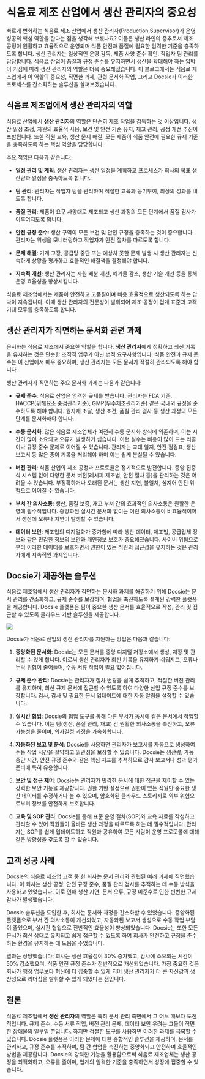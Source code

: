 # 식음료 제조 산업에서 생산 관리자의 중요성

빠르게 변화하는 식음료 제조 산업에서 생산 관리자(Production Supervisor)가 운영 성공의 핵심 역할을 한다는 점을 생각해 보셨나요? 이들은 생산 라인의 중추로서 제조 공정이 원활하고 효율적으로 운영되며 식품 안전과 품질에 필요한 엄격한 기준을 충족하도록 합니다. 생산 관리자는 일상적인 운영 감독, 제품 사양 준수 확인, 작업자 팀 관리를 담당합니다. 식음료 산업이 품질과 규정 준수를 유지하면서 생산을 확대해야 하는 압박이 커짐에 따라 생산 관리자의 역할은 더욱 중요해졌습니다. 이 블로그에서는 식음료 제조업에서 이 역할의 중요성, 직면한 과제, 관련 문서화 작업, 그리고 Docsie가 이러한 프로세스를 간소화하는 솔루션을 살펴보겠습니다.

## 식음료 제조업에서 생산 관리자의 역할

식음료 산업에서 **생산 관리자**의 역할은 단순히 제조 작업을 감독하는 것 이상입니다. 생산 일정 조정, 자원의 효율적 사용, 보건 및 안전 기준 유지, 재고 관리, 공정 개선 추진이 포함됩니다. 또한 직원 교육, 생산 문제 해결, 모든 제품이 식품 안전에 필요한 규제 기준을 충족하도록 하는 핵심 역할을 담당합니다.

주요 책임은 다음과 같습니다:

* **일정 관리 및 계획**: 생산 관리자는 생산 일정을 계획하고 프로세스가 회사의 목표 생산량과 일정을 충족하도록 합니다.

* **팀 관리**: 관리자는 작업자 팀을 관리하며 적절한 교육과 동기부여, 최상의 성과를 내도록 합니다.

* **품질 관리**: 제품이 요구 사양대로 제조되고 생산 과정의 모든 단계에서 품질 검사가 이루어지도록 합니다.

* **안전 규정 준수**: 생산 구역이 모든 보건 및 안전 규정을 충족하는 것이 중요합니다. 관리자는 위생을 모니터링하고 작업자가 안전 절차를 따르도록 합니다.

* **문제 해결**: 기계 고장, 공급망 중단 또는 예상치 못한 문제 발생 시 생산 관리자는 신속하게 상황을 평가하고 효율적인 해결책을 결정해야 합니다.

* **지속적 개선**: 생산 관리자는 자원 배분 개선, 폐기물 감소, 생산 기술 개선 등을 통해 운영 효율성을 향상시킵니다.

식음료 제조업에서는 제품이 안전하고 고품질이며 비용 효율적으로 생산되도록 하는 압박이 지속됩니다. 이때 생산 관리자의 전문성이 발휘되어 제조 공정이 업계 표준과 고객 기대 모두를 충족하도록 합니다.

## 생산 관리자가 직면하는 문서화 관련 과제

문서화는 식음료 제조에서 중요한 역할을 합니다. **생산 관리자**에게 정확하고 최신 기록을 유지하는 것은 단순한 조직적 업무가 아닌 법적 요구사항입니다. 식품 안전과 규제 준수는 이 산업에서 매우 중요하며, 생산 관리자는 모든 문서가 적절히 관리되도록 해야 합니다.

생산 관리자가 직면하는 주요 문서화 과제는 다음과 같습니다:

* **규제 준수**: 식음료 산업은 엄격한 규제를 받습니다. 관리자는 FDA 기준, HACCP(위해요소 중점관리기준), GMP(우수제조관리기준) 같은 국내외 규정을 준수하도록 해야 합니다. 원자재 조달, 생산 조건, 품질 관리 검사 등 생산 과정의 모든 단계를 문서화해야 합니다.

* **수동 문서화**: 많은 식음료 제조업체가 여전히 수동 문서화 방식에 의존하며, 이는 시간이 많이 소요되고 오류가 발생하기 쉽습니다. 이런 실수는 비용이 많이 드는 리콜이나 규정 준수 문제로 이어질 수 있습니다. 관리자는 교대 일지, 안전 점검표, 생산 보고서 등 많은 종이 기록을 처리해야 하며 이는 쉽게 분실될 수 있습니다.

* **버전 관리**: 식품 산업의 제조 공정과 프로토콜은 정기적으로 발전합니다. 중앙 집중식 시스템 없이 다양한 문서 버전(레시피 제조법, 안전 절차 등)을 관리하는 것은 어려울 수 있습니다. 부정확하거나 오래된 문서는 생산 지연, 불일치, 심지어 안전 위험으로 이어질 수 있습니다.

* **부서 간 의사소통**: 생산, 품질 보증, 재고 부서 간의 효과적인 의사소통은 원활한 운영에 필수적입니다. 중앙화된 실시간 문서화 없이는 이런 의사소통이 비효율적이어서 생산에 오류나 지연이 발생할 수 있습니다.

* **데이터 보안**: 제조업의 디지털화가 증가함에 따라 생산 데이터, 제조법, 공급업체 정보와 같은 민감한 정보의 보안과 개인정보 보호가 중요해졌습니다. 사이버 위협으로부터 이러한 데이터를 보호하면서 권한이 있는 직원의 접근성을 유지하는 것은 관리자에게 지속적인 과제입니다.

## Docsie가 제공하는 솔루션

식음료 제조업에서 생산 관리자가 직면하는 문서화 과제를 해결하기 위해 Docsie는 문서 관리를 간소화하고, 규제 준수를 보장하며, 협업을 촉진하도록 설계된 강력한 플랫폼을 제공합니다. Docsie 플랫폼은 팀이 중요한 생산 문서를 효율적으로 작성, 관리 및 접근할 수 있도록 클라우드 기반 솔루션을 제공합니다.

![](https://cdn.docsie.io/workspace_PxAvC1Uenuc7ad6H3/doc_wn84Jkoc6hIMTO2eE/file_qExKrkigm1iM8CxF8/image_2ddb26ec-2a4a-6705-91b6-6180ad01f5d7.jpg)

Docsie가 식음료 산업의 생산 관리자를 지원하는 방법은 다음과 같습니다:

1. **중앙화된 문서화**: Docsie는 모든 문서를 중앙 디지털 저장소에서 생성, 저장 및 관리할 수 있게 합니다. 이로써 생산 관리자가 최신 기록을 유지하기 쉬워지고, 오류나 누락 위험이 줄어들며, 수동 서류 작업이 필요 없어집니다.

2. **규제 준수 관리**: Docsie는 관리자가 절차 변경을 쉽게 추적하고, 적절한 버전 관리를 유지하며, 최신 규제 문서에 접근할 수 있도록 하여 다양한 산업 규정 준수를 보장합니다. 검사, 감사 및 필요한 문서 업데이트에 대한 자동 알림을 설정할 수 있습니다.

3. **실시간 협업**: Docsie의 협업 도구를 통해 다른 부서가 동시에 같은 문서에서 작업할 수 있습니다. 이는 팀(생산, 품질 관리, 재고) 간 원활한 의사소통을 촉진하고, 오류 가능성을 줄이며, 의사결정 과정을 가속화합니다.

4. **자동화된 보고 및 분석**: Docsie를 사용하면 관리자가 보고서를 자동으로 생성하여 수동 작업 시간을 절약하고 일관성을 보장할 수 있습니다. Docsie는 생산량, 가동 중단 시간, 안전 규정 준수와 같은 핵심 지표를 추적하므로 감사 보고서나 성과 평가 준비에 특히 유용합니다.

5. **보안 및 접근 제어**: Docsie는 관리자가 민감한 문서에 대한 접근을 제어할 수 있는 강력한 보안 기능을 제공합니다. 권한 기반 설정으로 권한이 있는 직원만 중요한 생산 데이터를 수정하거나 볼 수 있으며, 암호화된 클라우드 스토리지로 외부 위협으로부터 정보를 안전하게 보호합니다.

6. **교육 및 SOP 관리**: Docsie를 통해 표준 운영 절차(SOP)와 교육 자료를 작성하고 관리할 수 있어 직원들이 올바른 생산 과정을 따르도록 하는 데 필수적입니다. 관리자는 SOP를 쉽게 업데이트하고 직원과 공유하여 모든 사람이 운영 프로토콜에 대해 같은 방향성을 갖도록 할 수 있습니다.

## 고객 성공 사례

Docsie의 식음료 제조업 고객 중 한 회사는 문서 관리와 관련된 여러 과제에 직면했습니다. 이 회사는 생산 공정, 안전 규정 준수, 품질 관리 검사를 추적하는 데 수동 방식을 사용하고 있었습니다. 이로 인해 생산 지연, 문서 오류, 규정 미준수로 인한 빈번한 규제 감사가 발생했습니다.

Docsie 솔루션을 도입한 후, 회사는 문서화 과정을 간소화할 수 있었습니다. 중앙화된 플랫폼으로 부서 간 의사소통이 개선되었고, 자동화된 보고서 생성으로 수동 작업 부담이 줄었으며, 실시간 협업으로 전반적인 효율성이 향상되었습니다. Docsie는 또한 모든 문서가 최신 상태로 유지되고 쉽게 접근할 수 있도록 하여 회사가 안전하고 규정을 준수하는 환경을 유지하는 데 도움을 주었습니다.

결과는 상당했습니다: 회사는 생산 효율성이 30% 증가했고, 감사에 소요되는 시간이 50% 감소했으며, 식품 안전 규정 준수가 전반적으로 개선되었습니다. 가장 중요한 것은 회사가 행정 업무보다 혁신에 더 집중할 수 있게 되어 생산 관리자가 더 큰 자신감과 생산성으로 리더십을 발휘할 수 있게 되었다는 점입니다.

## 결론

식음료 제조업에서 **생산 관리자**의 역할은 특히 문서 관리 측면에서 그 어느 때보다 도전적입니다. 규제 준수, 수동 서류 작업, 버전 관리 문제, 데이터 보안 우려는 그들이 직면한 장애물의 일부일 뿐입니다. 하지만 적절한 도구를 사용하면 이러한 과제를 극복할 수 있습니다. Docsie 플랫폼은 이러한 문제에 대한 종합적인 솔루션을 제공하며, 문서를 관리하고, 규정 준수를 추적하며, 팀 간 협업을 촉진하는 중앙화되고 안전하며 효율적인 방법을 제공합니다. Docsie의 강력한 기능을 활용함으로써 식음료 제조업체는 생산 공정을 최적화하고, 오류를 줄이며, 업계의 엄격한 기준을 충족하면서 성장에 집중할 수 있습니다.